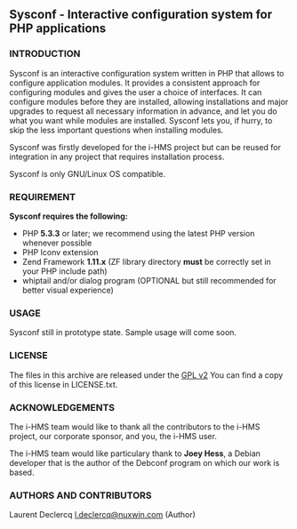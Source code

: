 ## Sysconf -  Interactive configuration system for PHP applications

### INTRODUCTION

Sysconf is an interactive configuration system written in PHP that allows to configure application modules. It provides
a consistent approach for configuring modules and gives the user a choice of interfaces. It can configure modules before
they are installed, allowing installations and major upgrades to request all necessary information in advance, and let
you do what you want while modules are installed. Sysconf lets you, if hurry, to skip the less important questions when
installing modules.

Sysconf was firstly developed for the i-HMS project but can be reused for integration in any project that requires
installation process.

Sysconf is only GNU/Linux OS compatible.

### REQUIREMENT

**Sysconf requires the following:**

 * PHP **5.3.3** or later; we recommend using the latest PHP version whenever possible
 * PHP Iconv extension
 * Zend Framework **1.11.x** (ZF library directory **must** be correctly set in your PHP include path)
 * whiptail and/or dialog program (OPTIONAL but still recommended for better visual experience)

### USAGE

Sysconf still in prototype state. Sample usage will come soon.

### LICENSE

The files in this archive are released under the [GPL v2](http://www.gnu.org/licenses/gpl-2.0.html "GPL v2")
You can find a copy of this license in LICENSE.txt.

### ACKNOWLEDGEMENTS

The i-HMS team would like to thank all the contributors to the i-HMS project, our corporate sponsor,
and you, the i-HMS user.

The i-HMS team would like  particulary thank to **Joey Hess**, a Debian developer that is the author of the Debconf program
on which our work is based.

### AUTHORS AND CONTRIBUTORS
Laurent Declercq <l.declercq@nuxwin.com> (Author)

